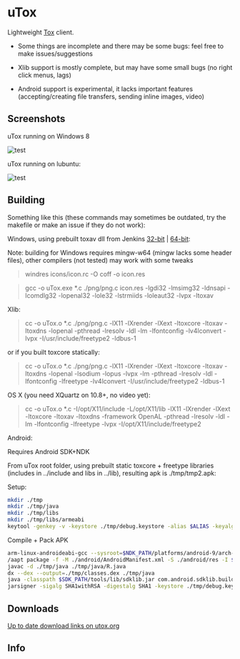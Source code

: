 # uTox

Lightweight [Tox](https://github.com/irungentoo/ProjectTox-Core) client.

* Some things are incomplete and there may be some bugs: feel free to make issues/suggestions

* Xlib support is mostly complete, but may have some small bugs (no right click menus, lags)

* Android support is experimental, it lacks important features (accepting/creating file transfers, sending inline images, video)

## Screenshots

uTox running on Windows 8

![test](https://raw.github.com/notsecure/uTox/master/images/uTox-win32.png "uTox running on Windows 8")

uTox running on lubuntu:

![test](https://raw.github.com/notsecure/uTox/master/images/uTox-xlib.png "uTox running on lubuntu")


## Building

Something like this (these commands may sometimes be outdated, try the makefile or make an issue if they do not work):

Windows, using prebuilt toxav dll from Jenkins [32-bit](https://jenkins.libtoxcore.so/job/toxcore_win32_dll/) | [64-bit](https://jenkins.libtoxcore.so/job/toxcore_win64_dll/):

Note: building for Windows requires mingw-w64 (mingw lacks some header files), other compilers (not tested) may work with some tweaks

> windres icons/icon.rc -O coff -o icon.res

> gcc -o uTox.exe *.c ./png/png.c icon.res -lgdi32 -lmsimg32 -ldnsapi -lcomdlg32 -lopenal32 -lole32 -lstrmiids -loleaut32 -lvpx -ltoxav

Xlib:

> cc -o uTox.o *.c ./png/png.c -lX11 -lXrender -lXext -ltoxcore -ltoxav -ltoxdns -lopenal -pthread -lresolv -ldl -lm -lfontconfig -lv4lconvert -lvpx -I/usr/include/freetype2 -ldbus-1

or if you built toxcore statically:

> cc -o uTox.o *.c ./png/png.c -lX11 -lXrender -lXext -ltoxcore -ltoxav -ltoxdns -lopenal -lsodium -lopus -lvpx -lm -pthread -lresolv -ldl -lfontconfig -lfreetype -lv4lconvert -I/usr/include/freetype2 -ldbus-1

OS X (you need XQuartz on 10.8+, no video yet):

> cc -o uTox.o *.c -I/opt/X11/include -L/opt/X11/lib -lX11 -lXrender -lXext -ltoxcore -ltoxav -ltoxdns -framework OpenAL -pthread -lresolv -ldl -lm -lfontconfig -lfreetype -lvpx -I/opt/X11/include/freetype2

Android:

Requires Android SDK+NDK

From uTox root folder, using prebuilt static toxcore + freetype libraries (includes in ../include and libs in ../lib), resulting apk is ./tmp/tmp2.apk:

Setup:

```bash
mkdir ./tmp
mkdir ./tmp/java
mkdir ./tmp/libs
mkdir ./tmp/libs/armeabi
keytool -genkey -v -keystore ./tmp/debug.keystore -alias $ALIAS -keyalg RSA -keysize 2048 -validity 20000
```

Compile + Pack APK

```bash
arm-linux-androideabi-gcc --sysroot=$NDK_PATH/platforms/android-9/arch-arm/ -I../include/freetype2/ -I../include/ ./*.c ./png/png.c -llog -landroid -lEGL -lGLESv2 -lOpenSLES ../lib/libtoxcore.a ../lib/libtoxdns.a ../lib/libtoxav.a ../lib/libsodium.a ../lib/libopus.a ../lib/libvpx.a ../lib/libfreetype.a -lm -lz -ldl -shared -o ./tmp/libs/armeabi/libn.so
/aapt package -f -M ./android/AndroidManifest.xml -S ./android/res -I $SDK_PATH/platforms/android-10/android.jar -F ./tmp/tmp1.apk -J ./tmp/java
javac -d ./tmp/java ./tmp/java/R.java
dx --dex --output=./tmp/classes.dex ./tmp/java
java -classpath $SDK_PATH/tools/lib/sdklib.jar com.android.sdklib.build.ApkBuilderMain ./tmp/tmp2.apk -u -z ./tmp/tmp1.apk -f ./tmp/classes.dex -nf ./tmp/libs
jarsigner -sigalg SHA1withRSA -digestalg SHA1 -keystore ./tmp/debug.keystore -storepass $PASSWORD ./tmp/tmp2.apk $ALIAS
```

## Downloads

[Up to date download links on utox.org](http://utox.org)

## Info




